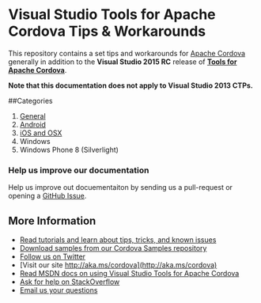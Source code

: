 # Visual Studio Tools for Apache Cordova Tips & Workarounds
This repository contains a set tips and workarounds for [Apache Cordova](http://cordova.apache.org) generally in addition to the **Visual Studio 2015 RC** release of **[Tools for Apache Cordova](http://aka.ms/cordova)**.

**Note that this documentation does not apply to Visual Studio 2013 CTPs.**

##Categories
1. [General](./general)
1. [Android](./android)
1. [iOS and OSX](./ios)
1. Windows
1. Windows Phone 8 (Silverlight)

### Help us improve our documentation
Help us improve out docuementaiton by sending us a pull-request or opening a [GitHub Issue](https://github.com/Microsoft/cordova-docs/issues/new).

## More Information
* [Read tutorials and learn about tips, tricks, and known issues](../Readme.md)
* [Download samples from our Cordova Samples repository](http://github.com/Microsoft/cordova-samples)
* [Follow us on Twitter](https://twitter.com/VSCordovaTools)
* [Visit our site http://aka.ms/cordova](http://aka.ms/cordova)
* [Read MSDN docs on using Visual Studio Tools for Apache Cordova](http://go.microsoft.com/fwlink/?LinkID=533794)
* [Ask for help on StackOverflow](http://stackoverflow.com/questions/tagged/visual-studio-cordova)
* [Email us your questions](mailto:/vscordovatools@microsoft.com)